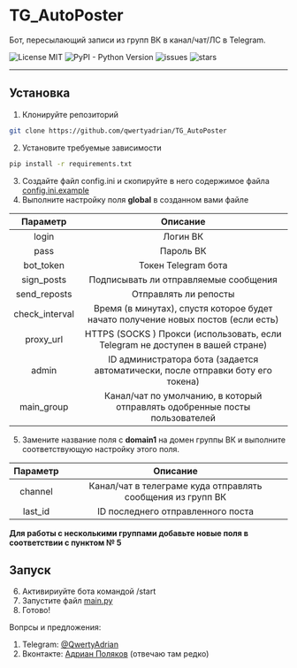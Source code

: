 # TG_AutoPoster 
Бот, пересылающий записи из групп ВК в канал/чат/ЛС в Telegram.

![License MIT](https://img.shields.io/github/license/qwertyadrian/TG_AutoPoster.svg) ![PyPI - Python Version](https://img.shields.io/badge/python-3.4%2C%203.5%2C%203.6-orange.svg)
![issues](https://img.shields.io/github/issues/qwertyadrian/TG_AutoPoster.svg) ![stars](https://img.shields.io/github/stars/qwertyadrian/TG_AutoPoster.svg)
***
## Установка
1. Клонируйте репозиторий
```bash
git clone https://github.com/qwertyadrian/TG_AutoPoster
```
2. Установите требуемые зависимости
```bash
pip install -r requirements.txt
```
3. Создайте файл config.ini и скопируйте в него содержимое файла [config.ini.example](/config.ini.example)
4. Выполните настройку поля **global** в созданном вами файле

| Параметр      | Описание  |
| :-------------: | :-----:|
| login | Логин ВК |
| pass | Пароль ВК |
| bot_token | Токен Telegram бота |
| sign_posts | Подписывать ли отправляемые сообщения |
| send_reposts | Отправлять ли репосты |
| check_interval | Время (в минутах), спустя которое будет начато получение новых постов (если есть) |
| proxy_url | HTTPS (SOCKS ) Прокси (использовать, если Telegram не доступен в вашей стране) |
| admin |  ID администратора бота (задается автоматически, после отправки боту его токена) |
| main_group | Канал/чат по умолчанию, в который отправлять одобренные посты пользователей |
5. Замените название поля с **domain1** на домен группы ВК и выполните соответствующую настройку этого поля.

| Параметр | Описание |
| :------: | :------: |
| channel | Канал/чат в телеграме куда отправлять сообщения из групп ВК |
| last_id | ID последнего отправленного поста |

**Для работы с несколькими группами добавьте новые поля в соответствии с пунктом № 5**
## Запуск

6. Активириуйте бота командой /start
7. Запустите файл [main.py](/main.py)
8. Готово!

Вопрсы и предложения:
1. Telegram: [@QwertyAdrian](https://t.me/QwertyAdrian)
2. Вконтакте: [Адриан Поляков](https://vk.com/qwertyadrian) (отвечаю там редко)